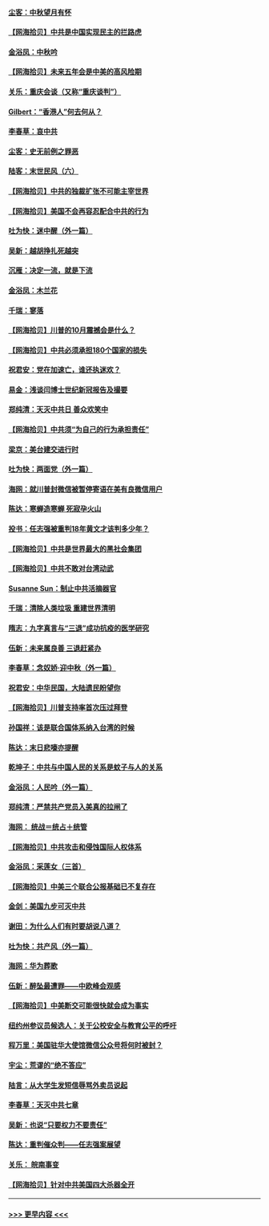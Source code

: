 #### [尘客：中秋望月有怀](../pages/nsc993/n12444632.md?t=10020202) 
#### [【网海拾贝】中共是中国实现民主的拦路虎](../pages/nsc993/n12443573.md?t=10020202) 
#### [金浴凤：中秋吟](../pages/nsc993/n12441773.md?t=10020202) 
#### [【网海拾贝】未来五年会是中美的高风险期](../pages/nsc993/n12440760.md?t=10020202) 
#### [关乐：重庆会谈（又称“重庆谈判”）](../pages/nsc993/n12437525.md?t=10020202) 
#### [Gilbert：“香港人”何去何从？](../pages/nsc993/n12435894.md?t=10020202) 
#### [李春草：哀中共](../pages/nsc993/n12435874.md?t=10020202) 
#### [尘客：史无前例之罪恶](../pages/nsc993/n12435762.md?t=10020202) 
#### [陆客：末世民风（六）](../pages/nsc993/n12435354.md?t=10020202) 
#### [【网海拾贝】中共的独裁扩张不可能主宰世界](../pages/nsc993/n12435151.md?t=10020202) 
#### [【网海拾贝】美国不会再容忍配合中共的行为](../pages/nsc993/n12433808.md?t=10020202) 
#### [吐为快：迷中醒（外一篇）](../pages/nsc993/n12433585.md?t=10020202) 
#### [吴新：越胡挣扎死越突](../pages/nsc993/n12433562.md?t=10020202) 
#### [沉雁：决定一流，就是下流](../pages/nsc993/n12432128.md?t=10020202) 
#### [金浴凤：木兰花](../pages/nsc993/n12432124.md?t=10020202) 
#### [千瑞：寥落](../pages/nsc993/n12432071.md?t=10020202) 
#### [【网海拾贝】川普的10月震撼会是什么？](../pages/nsc993/n12431624.md?t=10020202) 
#### [【网海拾贝】中共必须承担180个国家的损失](../pages/nsc993/n12428893.md?t=10020202) 
#### [祝君安：党在加速亡，谁还执迷欢？](../pages/nsc993/n12428652.md?t=10020202) 
#### [易金：浅谈闫博士世纪新冠报告及撮要](../pages/nsc993/n12426822.md?t=10020202) 
#### [郑纯清：天灭中共日 善众欢笑中](../pages/nsc993/n12426784.md?t=10020202) 
#### [【网海拾贝】中共须“为自己的行为承担责任”](../pages/nsc993/n12426067.md?t=10020202) 
#### [梁京：美台建交进行时](../pages/nsc993/n12424066.md?t=10020202) 
#### [吐为快：两面党（外一篇）](../pages/nsc993/n12424043.md?t=10020202) 
#### [海网：就川普封微信被暂停寄语在美有良微信用户](../pages/nsc993/n12424021.md?t=10020202) 
#### [陈达：寒蝉造寒蝉 死寂孕火山](../pages/nsc993/n12423958.md?t=10020202) 
#### [投书：任志强被重判18年黄文才该判多少年？](../pages/nsc993/n12423672.md?t=10020202) 
#### [【网海拾贝】中共是世界最大的黑社会集团](../pages/nsc993/n12423543.md?t=10020202) 
#### [【网海拾贝】中共不敢对台湾动武](../pages/nsc993/n12421418.md?t=10020202) 
#### [Susanne Sun：制止中共活摘器官](../pages/nsc993/n12419654.md?t=10020202) 
#### [千瑞：清除人类垃圾 重建世界清明](../pages/nsc993/n12419414.md?t=10020202) 
#### [隋志：九字真言与“三退”成功抗疫的医学研究](../pages/nsc993/n12419248.md?t=10020202) 
#### [伍新：未来属良善 三退赶紧办](../pages/nsc993/n12418496.md?t=10020202) 
#### [李春草：念奴娇·迎中秋（外一篇）](../pages/nsc993/n12418465.md?t=10020202) 
#### [祝君安：中华民国，大陆遗民盼望你](../pages/nsc993/n12418089.md?t=10020202) 
#### [【网海拾贝】川普支持率首次压过拜登](../pages/nsc993/n12418050.md?t=10020202) 
#### [孙国祥：该是联合国体系纳入台湾的时候](../pages/nsc993/n12417369.md?t=10020202) 
#### [陈达：末日悲嚎亦提醒](../pages/nsc993/n12416736.md?t=10020202) 
#### [乾坤子：中共与中国人民的关系是蚊子与人的关系](../pages/nsc993/n12416632.md?t=10020202) 
#### [金浴凤：人民吟（外一篇）](../pages/nsc993/n12416567.md?t=10020202) 
#### [郑纯清：严禁共产党员入美真的拉闸了](../pages/nsc993/n12416550.md?t=10020202) 
#### [海网： 统战＝统占＋统管](../pages/nsc993/n12416404.md?t=10020202) 
#### [【网海拾贝】中共攻击和侵蚀国际人权体系](../pages/nsc993/n12416250.md?t=10020202) 
#### [金浴凤：采莲女（三首）](../pages/nsc993/n12415517.md?t=10020202) 
#### [【网海拾贝】中美三个联合公报基础已不复存在](../pages/nsc993/n12415054.md?t=10020202) 
#### [金剑：美国九步可灭中共](../pages/nsc993/n12413183.md?t=10020202) 
#### [谢田：为什么人们有时要胡说八道？](../pages/nsc993/n12411861.md?t=10020202) 
#### [吐为快：共产风（外一篇）](../pages/nsc993/n12411761.md?t=10020202) 
#### [海网：华为葬歌](../pages/nsc993/n12410381.md?t=10020202) 
#### [伍新：醉坠最遭罪——中欧峰会观感](../pages/nsc993/n12410364.md?t=10020202) 
#### [【网海拾贝】中美断交可能很快就会成为事实](../pages/nsc993/n12409495.md?t=10020202) 
#### [纽约州参议员候选人：关于公校安全与教育公平的呼吁](../pages/nsc993/n12409228.md?t=10020202) 
#### [程万里：美国驻华大使馆微信公众号将何时被封？](../pages/nsc993/n12407397.md?t=10020202) 
#### [宇尘：荒谬的“绝不答应”](../pages/nsc993/n12407360.md?t=10020202) 
#### [陆言：从大学生发短信辱骂外卖员说起](../pages/nsc993/n12407285.md?t=10020202) 
#### [李春草：天灭中共七章](../pages/nsc993/n12406988.md?t=10020202) 
#### [吴新：也说“只要权力不要责任”](../pages/nsc993/n12406966.md?t=10020202) 
#### [陈达：重判催众判——任志强案展望](../pages/nsc993/n12404540.md?t=10020202) 
#### [关乐： 皖南事变](../pages/nsc993/n12404288.md?t=10020202) 
#### [【网海拾贝】针对中共美国四大杀器全开](../pages/nsc993/n12404172.md?t=10020202) 

----
#### [ >>> 更早内容 <<< ](../indexes/nsc993-earlier.md)
